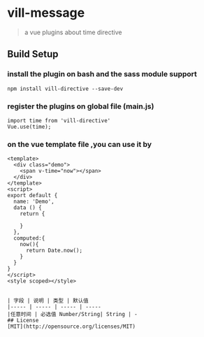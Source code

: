 # vill-message

> a vue plugins about time directive 

## Build Setup

### install the plugin on bash and the sass module support

```
npm install vill-directive --save-dev
```

### register the plugins on global file (main.js)

```
import time from 'vill-directive'
Vue.use(time);
```

### on the vue template file ,you can use it by

```
<template>
  <div class="demo">
    <span v-time="now"></span>
  </div>
</template>
<script>
export default {
  name: 'Demo',
  data () {
    return {
      
    }
  },
  computed:{
    now(){
      return Date.now();
    }
  }
}
</script>
<style scoped></style>
```
```

| 字段 | 说明 | 类型 | 默认值
|----- | ----- | ----- | ----- 
|任意时间 | 必选值 Number/String| String | -
## License
[MIT](http://opensource.org/licenses/MIT)
